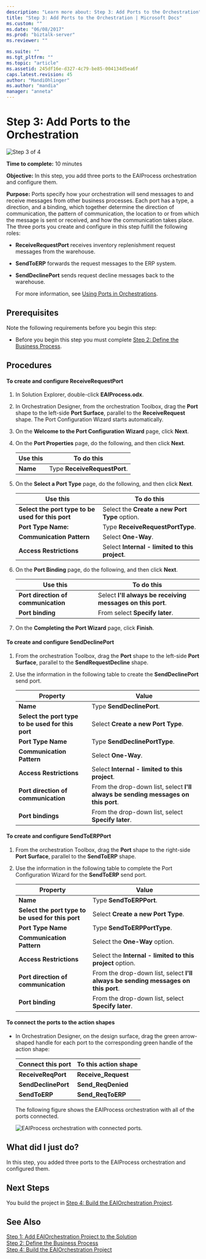 ```yaml
---
description: "Learn more about: Step 3: Add Ports to the Orchestration"
title: "Step 3: Add Ports to the Orchestration | Microsoft Docs"
ms.custom: ""
ms.date: "06/08/2017"
ms.prod: "biztalk-server"
ms.reviewer: ""

ms.suite: ""
ms.tgt_pltfrm: ""
ms.topic: "article"
ms.assetid: 245df16e-d327-4c79-be85-004134d5ea6f
caps.latest.revision: 45
author: "MandiOhlinger"
ms.author: "mandia"
manager: "anneta"
---
```

# Step 3: Add Ports to the Orchestration
![Step 3 of 4](../adapters-and-accelerators/adapter-oracle-ebs/media/step-3of4.gif "Step_3of4")  
  
 **Time to complete:** 10 minutes  
  
 **Objective:** In this step, you add three ports to the EAIProcess orchestration and configure them.  
  
 **Purpose:** Ports specify how your orchestration will send messages to and receive messages from other business processes. Each port has a type, a direction, and a binding, which together determine the direction of communication, the pattern of communication, the location to or from which the message is sent or received, and how the communication takes place. The three ports you create and configure in this step fulfill the following roles:  
  
- **ReceiveRequestPort** receives inventory replenishment request messages from the warehouse.  
  
- **SendToERP** forwards the request messages to the ERP system.  
  
- **SendDeclinePort** sends request decline messages back to the warehouse.  
  
  For more information, see [Using Ports in Orchestrations](../core/using-ports-in-orchestrations.md).  
  
## Prerequisites  
 Note the following requirements before you begin this step:  
  
-   Before you begin this step you must complete [Step 2: Define the Business Process](../core/step-2-define-the-business-process.md).  
  
## Procedures  
  
#### To create and configure ReceiveRequestPort  
  
1.  In Solution Explorer, double-click **EAIProcess.odx**.  
  
2.  In Orchestration Designer, from the orchestration Toolbox, drag the **Port** shape to the left-side **Port Surface**, parallel to the **ReceiveRequest** shape. The Port Configuration Wizard starts automatically.  
  
3.  On the **Welcome to the Port Configuration Wizard** page, click **Next**.  
  
4.  On the **Port Properties** page, do the following, and then click **Next**.  
  
    |Use this|To do this|  
    |--------------|----------------|  
    |**Name**|Type **ReceiveRequestPort**.|  
  
5.  On the **Select a Port Type** page, do the following, and then click **Next**.  
  
    |Use this|To do this|  
    |--------------|----------------|  
    |**Select the port type to be used for this port**|Select the **Create a new Port Type** option.|  
    |**Port Type Name:**|Type **ReceiveRequestPortType**.|  
    |**Communication Pattern**|Select **One-Way**.|  
    |**Access Restrictions**|Select **Internal - limited to this project**.|  
  
6.  On the **Port Binding** page, do the following, and then click **Next**.  
  
    |Use this|To do this|  
    |--------------|----------------|  
    |**Port direction of communication**|Select **I'll always be receiving messages on this port**.|  
    |**Port binding**|From select **Specify later**.|  
  
7.  On the **Completing the Port Wizard** page, click **Finish**.  
  
#### To create and configure SendDeclinePort  
  
1.  From the orchestration Toolbox, drag the **Port** shape to the left-side **Port Surface**, parallel to the **SendRequestDecline** shape.  
  
2.  Use the information in the following table to create the **SendDeclinePort** send port.  
  
    |Property|Value|  
    |--------------|-----------|  
    |**Name**|Type **SendDeclinePort**.|  
    |**Select the port type to be used for this port**|Select **Create a new Port Type**.|  
    |**Port Type Name**|Type **SendDeclinePortType**.|  
    |**Communication Pattern**|Select **One-Way**.|  
    |**Access Restrictions**|Select **Internal - limited to this project**.|  
    |**Port direction of communication**|From the drop-down list, select **I'll always be sending messages on this port**.|  
    |**Port bindings**|From the drop-down list, select **Specify later**.|  
  
#### To create and configure SendToERPPort  
  
1.  From the orchestration Toolbox, drag the **Port** shape to the right-side **Port Surface**, parallel to the **SendToERP** shape.  
  
2.  Use the information in the following table to complete the Port Configuration Wizard for the **SendToERP** send port.  
  
    |Property|Value|  
    |--------------|-----------|  
    |**Name**|Type **SendToERPPort**.|  
    |**Select the port type to be used for this port**|Select **Create a new Port Type**.|  
    |**Port Type Name**|Type **SendToERPPortType**.|  
    |**Communication Pattern**|Select the **One-Way** option.|  
    |**Access Restrictions**|Select the **Internal - limited to this project** option.|  
    |**Port direction of communication**|From the drop-down list, select **I'll always be sending messages on this port**.|  
    |**Port binding**|From the drop-down list, select **Specify later**.|  
  
#### To connect the ports to the action shapes  
  
-   In Orchestration Designer, on the design surface, drag the green arrow-shaped handle for each port to the corresponding green handle of the action shape:  
  
    |Connect this port|To this action shape|  
    |-----------------------|--------------------------|  
    |**ReceiveReqPort**|**Receive_Request**|  
    |**SendDeclinePort**|**Send_ReqDenied**|  
    |**SendToERP**|**Send_ReqToERP**|  
  
     The following figure shows the EAIProcess orchestration with all of the ports connected.  
  
     ![EAIProcess orchestration with connected ports.](../core/media/tut1-eaiprocessportsconnected.gif "Tut1_EAIProcessPortsConnected")  
  
## What did I just do?  
 In this step, you added three ports to the EAIProcess orchestration and configured them.  
  
## Next Steps  
 You build the project in [Step 4: Build the EAIOrchestration Project](../core/step-4-build-the-eaiorchestration-project.md).  
  
## See Also  
 [Step 1: Add EAIOrchestration Project to the Solution](../core/step-1-add-eaiorchestration-project-to-the-solution.md)   
 [Step 2: Define the Business Process](../core/step-2-define-the-business-process.md)   
 [Step 4: Build the EAIOrchestration Project](../core/step-4-build-the-eaiorchestration-project.md)

